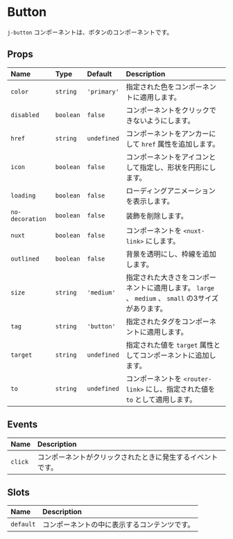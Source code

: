 # Button

`j-button` コンポーネントは、ボタンのコンポーネントです。

## Props

|Name|Type|Default|Description|
|:--|:--|:--|:--|
|`color`|`string`|`'primary'`|指定された色をコンポーネントに適用します。|
|`disabled`|`boolean`|`false`|コンポーネントをクリックできないようにします。|
|`href`|`string`|`undefined`|コンポーネントをアンカーにして `href` 属性を追加します。|
|`icon`|`boolean`|`false`|コンポーネントをアイコンとして指定し、形状を円形にします。|
|`loading`|`boolean`|`false`|ローディングアニメーションを表示します。|
|`no-decoration`|`boolean`|`false`|装飾を削除します。|
|`nuxt`|`boolean`|`false`|コンポーネントを `<nuxt-link>` にします。|
|`outlined`|`boolean`|`false`|背景を透明にし、枠線を追加します。|
|`size`|`string`|`'medium'`|指定された大きさをコンポーネントに適用します。 `large` 、 `medium` 、 `small` の3サイズがあります。|
|`tag`|`string`|`'button'`|指定されたタグをコンポーネントに適用します。|
|`target`|`string`|`undefined`|指定された値を `target` 属性としてコンポーネントに追加します。|
|`to`|`string`|`undefined`|コンポーネントを `<router-link>` にし、指定された値を `to` として適用します。|

## Events

|Name|Description|
|:--|:--|
|`click`|コンポーネントがクリックされたときに発生するイベントです。|

## Slots

|Name|Description|
|:--|:--|
|`default`|コンポーネントの中に表示するコンテンツです。|
